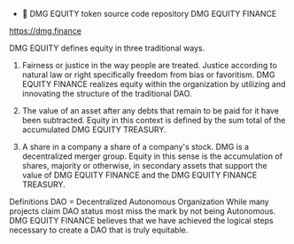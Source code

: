 - 👋 DMG EQUITY token source code repository
DMG EQUITY FINANCE 

https://dmg.finance

DMG EQUITY defines equity in three traditional ways.

1) Fairness or justice in the way people are treated. Justice according to natural law or right specifically freedom from bias or favoritism. DMG EQUITY FINANCE realizes equity within the organization by utilizing and innovating the structure of the traditional DAO.

2) The value of an asset after any debts that remain to be paid for it have been subtracted. Equity in this context is defined by the sum total of the accumulated DMG EQUITY TREASURY.

3) A share in a company a share of a company's stock. DMG is a decentralized merger group. Equity in this sense is the accumulation of shares, majority or otherwise, in secondary assets that support the value of DMG EQUITY FINANCE and the DMG EQUITY FINANCE TREASURY.

Definitions
DAO = Decentralized Autonomous Organization
While many projects claim DAO status most miss the mark by not being Autonomous. DMG EQUITY FINANCE believes that we have achieved the logical steps necessary to create a DAO that is truly equitable.
